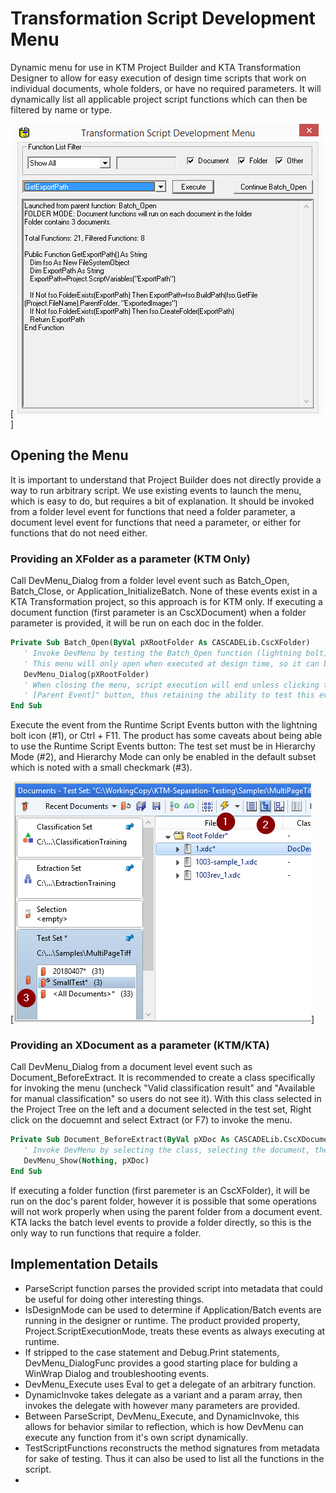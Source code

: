 # Transformation Script Development Menu

Dynamic menu for use in KTM Project Builder and KTA Transformation Designer to allow for easy execution of design time scripts that work on individual documents, whole folders, or have no required parameters.  It will dynamically list all applicable project script functions which can then be filtered by name or type.  

[![DevMenu](Images/DevMenu.png)]

## Opening the Menu

It is important to understand that Project Builder does not directly provide a way to run arbitrary script.  We use existing events to launch the menu, which is easy to do, but requires a bit of explanation.  It should be invoked from a folder level event for functions that need a folder parameter, a document level event for functions that need a parameter, or either for functions that do not need either.

### Providing an XFolder as a parameter (KTM Only)

Call DevMenu_Dialog from a folder level event such as Batch_Open, Batch_Close, or Application_InitializeBatch.  None of these events exist in a KTA Transformation project, so this approach is for KTM only.  If executing a document function (first parameter is an CscXDocument) when a folder parameter is provided, it will be run on each doc in the folder.

``` vb
Private Sub Batch_Open(ByVal pXRootFolder As CASCADELib.CscXFolder)
   ' Invoke DevMenu by testing the Batch_Open function (lightning bolt)
   ' This menu will only open when executed at design time, so it can be left in a project.
   DevMenu_Dialog(pXRootFolder)
   ' When closing the menu, script execution will end unless clicking the "Continue
   ' [Parent Event]" button, thus retaining the ability to test this event only when intended.
End Sub
```

Execute the event from the Runtime Script Events button with the lightning bolt icon (#1), or Ctrl + F11.  The product has some caveats about being able to use the Runtime Script Events button:  The test set must be in Hierarchy Mode (#2), and Hierarchy Mode can only be enabled in the default subset which is noted with a small checkmark (#3).

[![DevMenu](Images/TestingRuntimeScriptEvents.png)]

### Providing an XDocument as a parameter (KTM/KTA)

Call DevMenu_Dialog from a document level event such as Document_BeforeExtract.  It is recommended to create a class specifically for invoking the menu (uncheck "Valid classification result" and "Available for manual classification" so users do not see it).  With this class selected in the Project Tree on the left and a document selected in the test set, Right click on the docuemnt and select Extract (or F7) to invoke the menu.

``` vb
Private Sub Document_BeforeExtract(ByVal pXDoc As CASCADELib.CscXDocument)
   ' Invoke DevMenu by selecting the class, selecting the document, then extracting the document.
   DevMenu_Show(Nothing, pXDoc)
End Sub
```

If executing a folder function (first paremeter is an CscXFolder), it will be run on the doc's parent folder, however it is possible that some operations will not work properly when using the parent folder from a document event.  KTA lacks the batch level events to provide a folder directly, so this is the only way to run functions that require a folder.

## Implementation Details

* ParseScript function parses the provided script into metadata that could be useful for doing other interesting things.
* IsDesignMode can be used to determine if Application/Batch events are running in the designer or runtime.  The product provided property, Project.ScriptExecutionMode, treats these events as always executing at runtime.
* If stripped to the case statement and Debug.Print statements, DevMenu_DialogFunc provides a good starting place for bulding a WinWrap Dialog and troubleshooting events.
* DevMenu_Execute uses Eval to get a delegate of an arbitrary function.
* DynamicInvoke takes delegate as a variant and a param array, then invokes the delegate with however many parameters are provided.
* Between ParseScript, DevMenu_Execute, and DynamicInvoke, this allows for behavior similar to reflection, which is how DevMenu can execute any function from it's own script dynamically.
* TestScriptFunctions reconstructs the method signatures from metadata for sake of testing.  Thus it can also be used to list all the functions in the script.
* 
